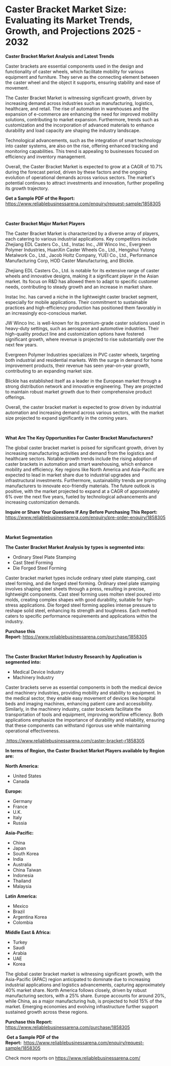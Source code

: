<p><h1>Caster Bracket Market Size: Evaluating its Market Trends, Growth, and Projections 2025 - 2032</h1></p><p><strong>Caster Bracket Market Analysis and Latest Trends</strong></p>
<p><p>Caster brackets are essential components used in the design and functionality of caster wheels, which facilitate mobility for various equipment and furniture. They serve as the connecting element between the caster wheel and the object it supports, ensuring stability and ease of movement. </p><p>The Caster Bracket Market is witnessing significant growth, driven by increasing demand across industries such as manufacturing, logistics, healthcare, and retail. The rise of automation in warehouses and the expansion of e-commerce are enhancing the need for improved mobility solutions, contributing to market expansion. Furthermore, trends such as customization and the incorporation of advanced materials to enhance durability and load capacity are shaping the industry landscape.</p><p>Technological advancements, such as the integration of smart technology into caster systems, are also on the rise, offering enhanced tracking and monitoring capabilities. This trend is appealing to businesses focused on efficiency and inventory management. </p><p>Overall, the Caster Bracket Market is expected to grow at a CAGR of 10.7% during the forecast period, driven by these factors and the ongoing evolution of operational demands across various sectors. The market's potential continues to attract investments and innovation, further propelling its growth trajectory.</p></p>
<p><strong>Get a Sample PDF of the Report:&nbsp;</strong> <a href="https://www.reliablebusinessarena.com/enquiry/request-sample/1858305?utm_campaign=1841&utm_medium=2&utm_source=Github&utm_content=ia&utm_term=11042025&utm_id=caster-bracket">https://www.reliablebusinessarena.com/enquiry/request-sample/1858305</a></p>
<p>&nbsp;</p>
<p><strong>Caster Bracket Major Market Players</strong></p>
<p><p>The Caster Bracket Market is characterized by a diverse array of players, each catering to various industrial applications. Key competitors include Zhejiang EDL Casters Co., Ltd., Instac Inc., JW Winco Inc., Evergreen Polymer Industries, HuanXin Caster Wheels Co., Ltd., Hengshui Yutong Metalwork Co., Ltd., Jacob Holtz Company, YUEI Co., Ltd., Performance Manufacturing Corp, HOD Caster Manufacturing, and Blickle.</p><p>Zhejiang EDL Casters Co., Ltd. is notable for its extensive range of caster wheels and innovative designs, making it a significant player in the Asian market. Its focus on R&D has allowed them to adapt to specific customer needs, contributing to steady growth and an increase in market share.</p><p>Instac Inc. has carved a niche in the lightweight caster bracket segment, especially for mobile applications. Their commitment to sustainable practices and high-efficiency production has positioned them favorably in an increasingly eco-conscious market.</p><p>JW Winco Inc. is well-known for its premium-grade caster solutions used in heavy-duty settings, such as aerospace and automotive industries. Their high-quality product line and customization options have fostered significant growth, where revenue is projected to rise substantially over the next few years.</p><p>Evergreen Polymer Industries specializes in PVC caster wheels, targeting both industrial and residential markets. With the surge in demand for home improvement products, their revenue has seen year-on-year growth, contributing to an expanding market size.</p><p>Blickle has established itself as a leader in the European market through a strong distribution network and innovative engineering. They are projected to maintain robust market growth due to their comprehensive product offerings.</p><p>Overall, the caster bracket market is expected to grow driven by industrial automation and increasing demand across various sectors, with the market size projected to expand significantly in the coming years.</p></p>
<p>&nbsp;</p>
<p><strong>What Are The Key Opportunities For Caster Bracket Manufacturers?</strong></p>
<p><p>The global caster bracket market is poised for significant growth, driven by increasing manufacturing activities and demand from the logistics and healthcare sectors. Notable growth trends include the rising adoption of caster brackets in automation and smart warehousing, which enhance mobility and efficiency. Key regions like North America and Asia-Pacific are expected to lead in market share due to industrial upgrades and infrastructural investments. Furthermore, sustainability trends are prompting manufacturers to innovate eco-friendly materials. The future outlook is positive, with the market projected to expand at a CAGR of approximately 6% over the next five years, fueled by technological advancements and increasing customization demands.</p></p>
<p><strong>Inquire or Share Your Questions If Any Before Purchasing This Report:</strong> <a href="https://www.reliablebusinessarena.com/enquiry/pre-order-enquiry/1858305?utm_campaign=1841&utm_medium=2&utm_source=Github&utm_content=ia&utm_term=11042025&utm_id=caster-bracket">https://www.reliablebusinessarena.com/enquiry/pre-order-enquiry/1858305</a></p>
<p>&nbsp;</p>
<p><strong>Market Segmentation</strong></p>
<p><strong>The Caster Bracket Market Analysis by types is segmented into:</strong></p>
<p><ul><li>Ordinary Steel Plate Stamping</li><li>Cast Steel Forming</li><li>Die Forged Steel Forming</li></ul></p>
<p><p>Caster bracket market types include ordinary steel plate stamping, cast steel forming, and die forged steel forming. Ordinary steel plate stamping involves shaping steel sheets through a press, resulting in precise, lightweight components. Cast steel forming uses molten steel poured into molds, creating complex shapes with good durability, suitable for high-stress applications. Die forged steel forming applies intense pressure to reshape solid steel, enhancing its strength and toughness. Each method caters to specific performance requirements and applications within the industry.</p></p>
<p><strong>Purchase this Report:&nbsp;</strong><a href="https://www.reliablebusinessarena.com/purchase/1858305?utm_campaign=1841&utm_medium=2&utm_source=Github&utm_content=ia&utm_term=11042025&utm_id=caster-bracket">https://www.reliablebusinessarena.com/purchase/1858305</a></p>
<p>&nbsp;</p>
<p><strong>The Caster Bracket Market Industry Research by Application is segmented into:</strong></p>
<p><ul><li>Medical Device Industry</li><li>Machinery Industry</li></ul></p>
<p><p>Caster brackets serve as essential components in both the medical device and machinery industries, providing mobility and stability to equipment. In the medical sector, they enable easy movement of devices like hospital beds and imaging machines, enhancing patient care and accessibility. Similarly, in the machinery industry, caster brackets facilitate the transportation of tools and equipment, improving workflow efficiency. Both applications emphasize the importance of durability and reliability, ensuring that these components can withstand rigorous use while maintaining operational effectiveness.</p></p>
<p><a href="https://www.reliablebusinessarena.com/caster-bracket-r1858305?utm_campaign=1841&utm_medium=2&utm_source=Github&utm_content=ia&utm_term=11042025&utm_id=caster-bracket">&nbsp;https://www.reliablebusinessarena.com/caster-bracket-r1858305</a></p>
<p><strong>In terms of Region, the Caster Bracket Market Players available by Region are:</strong></p>
<p>
    <p> <strong> North America: </strong>
        <ul>
            <li>United States</li>
            <li>Canada</li>
        </ul>
        </p> 
    <p> <strong> Europe: </strong>
        <ul>
            <li>Germany</li>
            <li>France</li>
            <li>U.K.</li>
            <li>Italy</li>
            <li>Russia</li>
        </ul>
        </p> 
    <p> <strong> Asia-Pacific: </strong>
        <ul>
            <li>China</li>
            <li>Japan</li>
            <li>South Korea</li>
            <li>India</li>
            <li>Australia</li>
            <li>China Taiwan</li>
            <li>Indonesia</li>
            <li>Thailand</li>
            <li>Malaysia</li>
        </ul>
        </p> 
    <p> <strong> Latin America: </strong>
        <ul>
            <li>Mexico</li>
            <li>Brazil</li>
            <li>Argentina Korea</li>
            <li>Colombia</li>
        </ul>
        </p> 
    <p> <strong> Middle East & Africa: </strong>
        <ul>
            <li>Turkey</li>
            <li>Saudi</li>
            <li>Arabia</li>
            <li>UAE</li>
            <li>Korea</li>
        </ul>
    </p>
    </p>
<p><p>The global caster bracket market is witnessing significant growth, with the Asia-Pacific (APAC) region anticipated to dominate due to increasing industrial applications and logistics advancements, capturing approximately 40% market share. North America follows closely, driven by robust manufacturing sectors, with a 25% share. Europe accounts for around 20%, while China, as a major manufacturing hub, is projected to hold 15% of the market. Emerging economies and evolving infrastructure further support sustained growth across these regions.</p></p>
<p><strong>Purchase this Report: </strong><a href="https://www.reliablebusinessarena.com/purchase/1858305?utm_campaign=1841&utm_medium=2&utm_source=Github&utm_content=ia&utm_term=11042025&utm_id=caster-bracket">https://www.reliablebusinessarena.com/purchase/1858305</a></p>
<p>&nbsp;<strong>Get a Sample PDF of the Report:&nbsp;&nbsp;</strong><a href="https://www.reliablebusinessarena.com/enquiry/request-sample/1858305?utm_campaign=1841&utm_medium=2&utm_source=Github&utm_content=ia&utm_term=11042025&utm_id=caster-bracket">https://www.reliablebusinessarena.com/enquiry/request-sample/1858305</a></p>
<p><strong></strong></p>
<p>Check more reports on <a href="https://www.reliablebusinessarena.com/?utm_campaign=1841&utm_medium=2&utm_source=Github&utm_content=ia&utm_term=11042025&utm_id=caster-bracket">https://www.reliablebusinessarena.com/</a></p>